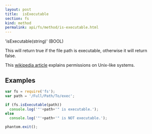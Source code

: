 ```yaml
---
layout: post
title:  isExecutable
section: fs
kind: method
permalink: api/fs/method/is-executable.html
---
```


'isExecutable(string)' (BOOL)

This will return true if the file path is executable, otherwise it will return false.

This [wikipedia article](http://en.wikipedia.org/wiki/File_system_permissions#Permissions) explains permissions on Unix-like systems.

## Examples

```javascript
var fs = require('fs');
var path = '/Full/Path/To/exec';

if (fs.isExecutable(path))
  console.log('"'+path+'" is executable.');
else
  console.log('"'+path+'" is NOT executable.');

phantom.exit();
```








